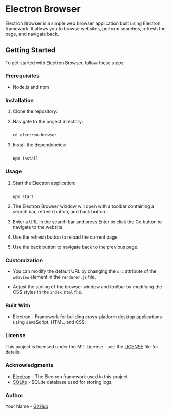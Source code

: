# Electron Browser

Electron Browser is a simple web browser application built using Electron framework. It allows you to browse websites, perform searches, refresh the page, and navigate back.

## Getting Started

To get started with Electron Browser, follow these steps:

### Prerequisites

- Node.js and npm

### Installation

1. Clone the repository:


2. Navigate to the project directory:

   ```

   cd electron-browser

   ```

3. Install the dependencies:

   ```

   npm install

   ```

### Usage

1. Start the Electron application:

   ```

   npm start

   ```

2. The Electron Browser window will open with a toolbar containing a search bar, refresh button, and back button.

3. Enter a URL in the search bar and press Enter or click the Go button to navigate to the website.

4. Use the refresh button to reload the current page.

5. Use the back button to navigate back to the previous page.

### Customization

- You can modify the default URL by changing the `src` attribute of the `webview` element in the `renderer.js` file.

- Adjust the styling of the browser window and toolbar by modifying the CSS styles in the `index.html` file.

### Built With

- Electron - Framework for building cross-platform desktop applications using JavaScript, HTML, and CSS.

### License

This project is licensed under the MIT License - see the [LICENSE](LICENSE) file for details.

### Acknowledgments

- [Electron](https://www.electronjs.org/) - The Electron framework used in this project.
- [SQLite](https://www.sqlite.org/) - SQLite database used for storing logs.

### Author

Your Name - [GitHub](https://github.com/AnujCtrl)